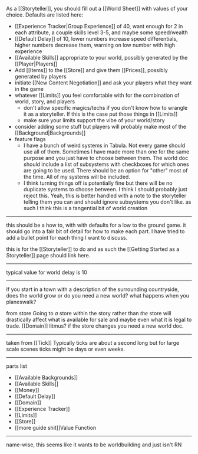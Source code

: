  As a [[Storyteller]], you should fill out a [[World Sheet]] with values of your choice. Defaults are listed here:
- [[Experience Tracker|Group Experience]] of 40, want enough for 2 in each attribute, a couple skills level 3-5, and maybe some speed/wealth
- [[Default Delay]] of 10, lower numbers increase speed differentials, higher numbers decrease them, warning on low number with high experience
- [[Available Skills]] appropriate to your world, possibly generated by the [[Player|Players]]
- Add [[Items]] to the [[Store]] and give them [[Prices]], possibly generated by players
- initiate [[New Content Negotiation]] and ask your players what they want in the game
- whatever [[Limits]] you feel comfortable with for the combination of world, story, and players
	- don't allow specific magics/techs if you don't know how to wrangle it as a storyteller. If this is the case put those things in [[Limits]]
	- make sure your limits support the vibe of your world/story
- consider adding some stuff but players will probably make most of the [[Background|Backgrounds]]
- feature flags
	- I have a bunch of weird systems in Tabula. Not every game should use all of them. Sometimes I have made more than one for the same purpose and you just have to choose between them. The world doc should include a list of subsystems with checkboxes for which ones are going to be used. There should be an option for "other" most of the time. All of my systems will be included.
	- I think turning things off is potentially fine but there will be no duplicate systems to choose between. I think I should probably just reject this. Yeah, this is better handled with a note to the storyteller telling them you can and should ignore subsystems you don't like. as such I think this is a tangential bit of world creation

---

this should be a how to, with with defaults for a low to the ground game. it should go into a fair bit of detail for how to make each part. I have tried to add a bullet point for each thing I want to discuss.

this is for the [[Storyteller]] to do and as such the [[Getting Started as a Storyteller]] page should link here.

---

typical value for world delay is 10

---

If you start in a town with a description of the surrounding countryside, does the world grow or do you need a new world? what happens when you planeswalk?

from store
Going to _a_ store within the story rather than _the_ store will drastically affect what is available for sale and maybe even what it is legal to trade. [[Domain]] litmus? if the store changes you need a new world doc.

---

taken from [[Tick]]
Typically ticks are about a second long but for large scale scenes ticks might be days or even weeks.

---

parts list
- [[Available Backgrounds]]
- [[Available Skills]]
- [[Money]]
- [[Default Delay]]
- [[Domain]]
- [[Experience Tracker]]
- [[Limits]]
- [[Store]]
- [[more guide shit]]Value Function

---

name-wise, this seems like it wants to be worldbuilding and just isn't RN